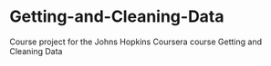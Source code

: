 # Getting-and-Cleaning-Data
Course project for the Johns Hopkins Coursera course Getting and Cleaning Data
